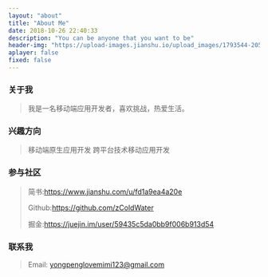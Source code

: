 ```yaml
---
layout: "about"
title: "About Me"
date: 2018-10-26 22:40:33
description: "You can be anyone that you want to be"
header-img: "https://upload-images.jianshu.io/upload_images/1793544-20594f91db13f6ba.jpg?imageMogr2/auto-orient/strip%7CimageView2/2/w/1240"
aplayer: false
fixed: false
---
```



### 关于我

 > 我是一名移动端应用开发者，喜欢挑战，热爱生活。

### 兴趣方向

 > 移动端原生应用开发 跨平台技术移动应用开发 

### 参与社区

 > 简书:https://www.jianshu.com/u/fd1a9ea4a20e
 >
 > Github:https://github.com/zColdWater
 >
 > 掘金:https://juejin.im/user/59435c5da0bb9f006b913d54

### 联系我

 > Email: yongpenglovemimi123@gmail.com

